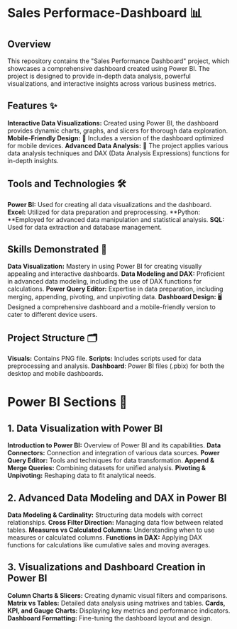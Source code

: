 # Sales Performace-Dashboard 📊
## Overview
This repository contains the "Sales Performance Dashboard" project, which showcases a comprehensive dashboard created using Power BI. The project is designed to provide in-depth data analysis, powerful visualizations, and interactive insights across various business metrics.

## Features ✨
**Interactive Data Visualizations:** Created using Power BI, the dashboard provides dynamic charts, graphs, and slicers for thorough data exploration.
**Mobile-Friendly Design:** 📱 Includes a version of the dashboard optimized for mobile devices.
**Advanced Data Analysis:** 🧠 The project applies various data analysis techniques and DAX (Data Analysis Expressions) functions for in-depth insights.

## Tools and Technologies 🛠️
**Power BI:** Used for creating all data visualizations and the dashboard.
**Excel:** Utilized for data preparation and preprocessing.
**Python: **Employed for advanced data manipulation and statistical analysis.
**SQL:** Used for data extraction and database management.

## Skills Demonstrated 🧩
**Data Visualization:** Mastery in using Power BI for creating visually appealing and interactive dashboards.
**Data Modeling and DAX:** Proficient in advanced data modeling, including the use of DAX functions for calculations.
**Power Query Editor:** Expertise in data preparation, including merging, appending, pivoting, and unpivoting data.
**Dashboard Design:** 🖥️ Designed a comprehensive dashboard and a mobile-friendly version to cater to different device users.

## Project Structure 🗂️
**Visuals:** Contains PNG file.
**Scripts:** Includes scripts used for data preprocessing and analysis.
**Dashboard**: Power BI files (.pbix) for both the desktop and mobile dashboards.

# Power BI Sections 📌
## 1. Data Visualization with Power BI
**Introduction to Power BI:** Overview of Power BI and its capabilities.
**Data Connectors:** Connection and integration of various data sources.
**Power Query Editor:** Tools and techniques for data transformation.
**Append & Merge Queries:** Combining datasets for unified analysis.
**Pivoting & Unpivoting:** Reshaping data to fit analytical needs.

## 2. Advanced Data Modeling and DAX in Power BI
**Data Modeling & Cardinality:** Structuring data models with correct relationships.
**Cross Filter Direction:** Managing data flow between related tables.
**Measures vs Calculated Columns:** Understanding when to use measures or calculated columns.
**Functions in DAX:** Applying DAX functions for calculations like cumulative sales and moving averages.
## 3. Visualizations and Dashboard Creation in Power BI
**Column Charts & Slicers:** Creating dynamic visual filters and comparisons.
**Matrix vs Tables:** Detailed data analysis using matrixes and tables.
**Cards, KPI, and Gauge Charts:** Displaying key metrics and performance indicators.
**Dashboard Formatting:** Fine-tuning the dashboard layout and design.

